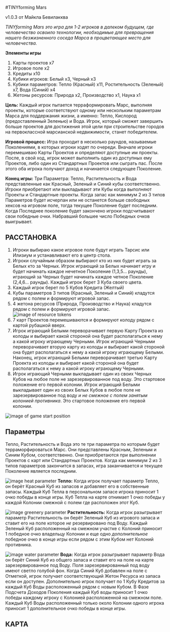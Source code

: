 #TINYforming Mars

v1.0.3
от Майкла Бевилакква

*TINYforming Mars это игра для 1-2 игроков в далеком будущем, где человечество освоило технологии, необходимые для превращения нашего безжизненного соседа Марса в процветающее место для человечества.*

**Элементы игры**
1. Карты проектов x7
2. Игровое поле x2
3. Кредиты x10
4. Кубики игроков: Белый x3, Черный x3
5. Кубики параметров: Тепло (Красный) x11, Ростительность (Зеленый) x7, Вода (Синий) x4
6. Жетоны ресурсов: Природа x2, Производство x1, Наука x1


**Цель:** Каждый игрок пытается терраформировать Марс, выполняя проекты, которые соответствуют одному или нескольким параметрам Марса для поддержания жизни, а именно: Тепло, Кислород (предоставленный Зеленью) и Вода. Игрок, который сможет завершить больше проектов для достижения этой цели при строительстве городов на первоклассной марсианской недвижимости, станет победителем.

**Игровой процесс:** Игра проходит в несколько раундов, называемые Поколениями, в которых игроки ходят по очереди. Вначале игроки перемешиваю Карты Проектов и определяют доступные им проекты. После, в свой ход, игрок может выполнить один из доступных ему Проектов, либо один из Стандартных Проектов или сыграть пас. После этого оба игрока получают доход и начинается следующее Поколение.

**Конец игры:** Три Параметра: Тепло, Растительность и Вода представленные как Красный, Зеленый и Синий кубы соответственно. Игроки приобретают или выкладывают эти Кубы когда выполняют Проекты и Стандартные проекты. Когда запас как минимум 2 из 3 типов Параметров будет исчерпан или не останется больше свободных хексов на игровом поле, тогда текущее Поколение будет последним. Когда Последнее поколение будет закончено игроки подсчитывают свои победные очки. Набравший большее число Победных очков выигрывает.

## РАССТАНОВКА
1. Игроки выбираю какое игровое поле будут играть Тарсис или Илизиум и устанавливают его в центр стола.
2. Игроки случайным образом выбирают кто из них будет играть за Белых кто за Черных. Игрок играющий за Белых начинает игру и будет начинать каждое нечетное Поколение (1,3,5... раунды), играющий за Черных будет начинать каждое четное Поколение (2,4,6... раунды). Каждый игрок берет 3 Куба своего цвета.
3. Каждый игрок берет по 5 Кубов Кредита (Желтый)
4. Кубы параметров 3 типов (Красный, Зеленый и Синий) кладутся рядом с полем и формируют игровой запас.
5. 4 жетона ресурсов (Природа, Производство и Наука) кладутся рядом с полем и формируют игровой запас. ![image of resource tokens]()
6. 7 карт Проектов перемешиваются и формируют колоду рядом с картой рубашкой вверх.
7. Игрок играющий Белыми переворачивает первую Карту Проекта из колоды и выбирает какой стороной она будет располагаться к нему а какой игроку играющему Черными. Игрок играющий Черными переворачивает вторую карту из колоды и выбирает какой стороной она будет располагаться к нему а какой игроку играющему Белыми. Наконец, игрок играющий Белыми переворачивает третью Карту Проекта из колоды и выбирает какой стороной она будет располагаться к нему а какой игроку играющему Черными.
8. Игрок играющий Черными выкладывает один из своих Черных Кубов на любое поле не зарезервированное под воду. Это стартовое положение его первой колонии. Игрок играющий Белыми выкладывает один из своих Белых Кубов в любое поле не зарезервированное под воду *и не смежное с полем занятым колонией противника*. Это стартовое положение его первой колонии.

![image of game start position]()

## Параметры
Тепло, Растительность и Вода это те три параметра по которым будет терраморфироваться Марс. Они представлены Красным, Зеленым и Синим Кубом, соответственно. Они приобретаются при выполнении Проектов с карт или Стандартных Проектов. Когда как минимум 2 из 3 типов  параметров закончится в запасах, игра заканчивается и текущее Поколение является последним.

![image heat parameter]() **Тепло:** Когда игрок получает параметр Тепло, он берёт Красный Куб из запасов и добавляет его в собственные запасы. Каждый Куб Тепла в персональном запасе игрока приносит 1 очко победы в конце игры. Куб Тепла на карте отнимает 1 очко победы у каждой Колонии смежной с полем где расположен этот Куб.

![image greenery parameter]() **Растительность:** Когда игрок разыгрывает параметр Растительность он берёт Зеленый Куб из игрового запаса и ставит его на поле которое *не* резервировано под Воду. Каждый Зеленый Куб расположенный на смежном участке с Колоний приносит 1 победное очко владельцу Колонии и еще одно *дополнительное* победное очко в конце игры если рядом с этим Кубом нет Колоний противника.

![image water parameter]() **Вода:** Когда игрок разыгрывает параметр Вода он берёт Синий Куб из общего запаса и ставит его на поле на карте зарезервированное под Воду. Поля зарезервированный под воду имеют светло голубой фон. Когда Синий Куб добавлен на поле с Отметкой, игрок получает соответствующий Жетон Ресурса из запаса если он доступен. Дополнительно игрок получает по 1 Кубу Кредитов за каждый Куб Воды расположенный рядом с новым Кубом. В Фазе Подсчета Доходов Поколения каждый Куб воды приносит 1 очко победы каждому игроку с Колонией расположенной на смежном поле. Каждый Куб Воды расположенный только около Колонии одного игрока приносит 1 дополнительное очко победы в конце игры.

## КАРТА
